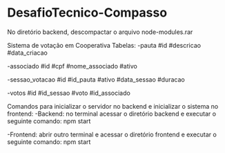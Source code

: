 # DesafioTecnico-Compasso
No diretório backend, descompactar o arquivo node-modules.rar

Sistema de votação em Cooperativa
Tabelas:
-pauta
#id
#descricao
#data_criacao

-associado
#id
#cpf
#nome_associado
#ativo

-sessao_votacao
#id
#id_pauta
#ativo
#data_sessao
#duracao

-votos
#id
#id_sessao
#voto
#id_associado

Comandos para inicializar o servidor no backend e inicializar o sistema no frontend:
-Backend: no terminal acessar o diretório backend e executar o seguinte comando: npm start

-Frontend: abrir outro terminal e acessar o diretório frontend e executar o seguinte comando: npm start

